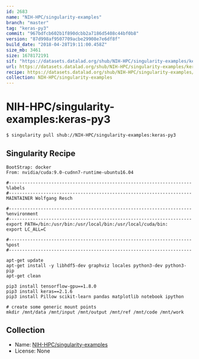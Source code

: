 ```yaml
---
id: 2683
name: "NIH-HPC/singularity-examples"
branch: "master"
tag: "keras-py3"
commit: "967bdfcb602b1f890dcbb2a7186d5408c44bf0b8"
version: "87d998af9507709acbe29908e7e6df8f"
build_date: "2018-04-28T19:11:00.458Z"
size_mb: 3461
size: 1678172191
sif: "https://datasets.datalad.org/shub/NIH-HPC/singularity-examples/keras-py3/2018-04-28-967bdfcb-87d998af/87d998af9507709acbe29908e7e6df8f.simg"
url: https://datasets.datalad.org/shub/NIH-HPC/singularity-examples/keras-py3/2018-04-28-967bdfcb-87d998af/
recipe: https://datasets.datalad.org/shub/NIH-HPC/singularity-examples/keras-py3/2018-04-28-967bdfcb-87d998af/Singularity
collection: NIH-HPC/singularity-examples
---
```


# NIH-HPC/singularity-examples:keras-py3

```bash
$ singularity pull shub://NIH-HPC/singularity-examples:keras-py3
```

## Singularity Recipe

```singularity
BootStrap: docker
From: nvidia/cuda:9.0-cudnn7-runtime-ubuntu16.04

#---------------------------------------------------------------------
%labels
#---------------------------------------------------------------------
MAINTAINER Wolfgang Resch

#---------------------------------------------------------------------
%environment
#---------------------------------------------------------------------
export PATH=/bin:/usr/bin:/usr/local/bin:/usr/local/cuda/bin:
export LC_ALL=C

#---------------------------------------------------------------------
%post
#---------------------------------------------------------------------

apt-get update
apt-get install -y libhdf5-dev graphviz locales python3-dev python3-pip
apt-get clean

pip3 install tensorflow-gpu==1.8.0
pip3 install keras==2.1.6
pip3 install Pillow scikit-learn pandas matplotlib notebook ipython

# create some generic mount points
mkdir /mnt/data /mnt/input /mnt/output /mnt/ref /mnt/code /mnt/work
```

## Collection

 - Name: [NIH-HPC/singularity-examples](https://github.com/NIH-HPC/singularity-examples)
 - License: None

